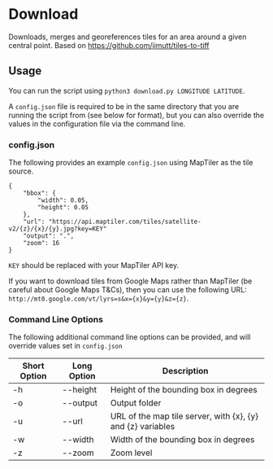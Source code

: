 # Download

Downloads, merges and georeferences tiles for an area around a given central point.
Based on https://github.com/jimutt/tiles-to-tiff

## Usage

You can run the script using `python3 download.py LONGITUDE LATITUDE`.

A `config.json` file is required to be in the same directory that you are running the script from (see below for format), but you can also override the values in the configuration file via the command line.

### config.json

The following provides an example `config.json` using MapTiler as the tile source.

```
{
    "bbox": {
        "width": 0.05,
        "height": 0.05
    },
    "url": "https://api.maptiler.com/tiles/satellite-v2/{z}/{x}/{y}.jpg?key=KEY"
    "output": ".",
    "zoom": 16
}
```

`KEY` should be replaced with your MapTiler API key.

If you want to download tiles from Google Maps rather than MapTiler (be careful about Google Maps T&Cs), then you can use the following URL: `http://mt0.google.com/vt/lyrs=s&x={x}&y={y}&z={z}`.

### Command Line Options

The following additional command line options can be provided, and will override values set in `config.json`

| Short Option | Long Option | Description |
| ------------ | ----------- | ----------- |
| -h | --height | Height of the bounding box in degrees |
| -o | --output | Output folder |
| -u | --url | URL of the map tile server, with {x}, {y} and {z} variables |
| -w | --width | Width of the bounding box in degrees |
| -z | --zoom | Zoom level |
